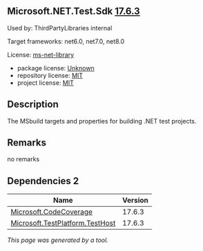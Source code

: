 Microsoft.NET.Test.Sdk [17.6.3](https://www.nuget.org/packages/Microsoft.NET.Test.Sdk/17.6.3)
--------------------

Used by: ThirdPartyLibraries internal

Target frameworks: net6.0, net7.0, net8.0

License: [ms-net-library](../../../../licenses/ms-net-library) 

- package license: [Unknown]() 
- repository license: [MIT](https://github.com/microsoft/vstest) 
- project license: [MIT](https://github.com/microsoft/vstest/) 

Description
-----------
The MSbuild targets and properties for building .NET test projects.

Remarks
-----------
no remarks


Dependencies 2
-----------

|Name|Version|
|----------|:----|
|[Microsoft.CodeCoverage](../../../../packages/nuget.org/microsoft.codecoverage/17.6.3)|17.6.3|
|[Microsoft.TestPlatform.TestHost](../../../../packages/nuget.org/microsoft.testplatform.testhost/17.6.3)|17.6.3|

*This page was generated by a tool.*